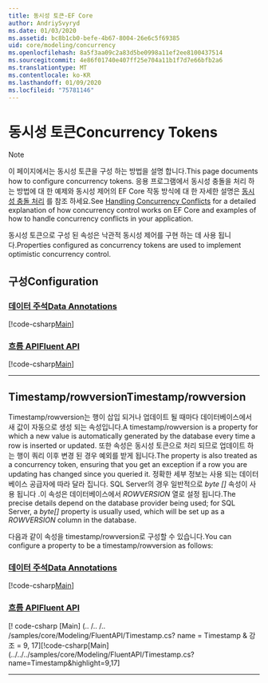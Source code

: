 ```yaml
---
title: 동시성 토큰-EF Core
author: AndriySvyryd
ms.date: 01/03/2020
ms.assetid: bc8b1cb0-befe-4b67-8004-26e6c5f69385
uid: core/modeling/concurrency
ms.openlocfilehash: 8a5f3aa09c2a83d5be0998a11ef2ee8100437514
ms.sourcegitcommit: 4e86f01740e407ff25e704a11b1f7d7e66bfb2a6
ms.translationtype: MT
ms.contentlocale: ko-KR
ms.lasthandoff: 01/09/2020
ms.locfileid: "75781146"
---
```

# <a name="concurrency-tokens"></a><span data-ttu-id="2948c-102">동시성 토큰</span><span class="sxs-lookup"><span data-stu-id="2948c-102">Concurrency Tokens</span></span>

> [!NOTE]
> <span data-ttu-id="2948c-103">이 페이지에서는 동시성 토큰을 구성 하는 방법을 설명 합니다.</span><span class="sxs-lookup"><span data-stu-id="2948c-103">This page documents how to configure concurrency tokens.</span></span> <span data-ttu-id="2948c-104">응용 프로그램에서 동시성 충돌을 처리 하는 방법에 대 한 예제와 동시성 제어의 EF Core 작동 방식에 대 한 자세한 설명은 [동시성 충돌 처리](../saving/concurrency.md) 를 참조 하세요.</span><span class="sxs-lookup"><span data-stu-id="2948c-104">See [Handling Concurrency Conflicts](../saving/concurrency.md) for a detailed explanation of how concurrency control works on EF Core and examples of how to handle concurrency conflicts in your application.</span></span>

<span data-ttu-id="2948c-105">동시성 토큰으로 구성 된 속성은 낙관적 동시성 제어를 구현 하는 데 사용 됩니다.</span><span class="sxs-lookup"><span data-stu-id="2948c-105">Properties configured as concurrency tokens are used to implement optimistic concurrency control.</span></span>

## <a name="configuration"></a><span data-ttu-id="2948c-106">구성</span><span class="sxs-lookup"><span data-stu-id="2948c-106">Configuration</span></span>

### <a name="data-annotationstabdata-annotations"></a>[<span data-ttu-id="2948c-107">데이터 주석</span><span class="sxs-lookup"><span data-stu-id="2948c-107">Data Annotations</span></span>](#tab/data-annotations)

[!code-csharp[Main](../../../samples/core/Modeling/DataAnnotations/Concurrency.cs?name=Concurrency&highlight=5)]

### <a name="fluent-apitabfluent-api"></a>[<span data-ttu-id="2948c-108">흐름 API</span><span class="sxs-lookup"><span data-stu-id="2948c-108">Fluent API</span></span>](#tab/fluent-api)

[!code-csharp[Main](../../../samples/core/Modeling/FluentAPI/Concurrency.cs?name=Concurrency&highlight=5)]

***

## <a name="timestamprowversion"></a><span data-ttu-id="2948c-109">Timestamp/rowversion</span><span class="sxs-lookup"><span data-stu-id="2948c-109">Timestamp/rowversion</span></span>

<span data-ttu-id="2948c-110">Timestamp/rowversion는 행이 삽입 되거나 업데이트 될 때마다 데이터베이스에서 새 값이 자동으로 생성 되는 속성입니다.</span><span class="sxs-lookup"><span data-stu-id="2948c-110">A timestamp/rowversion is a property for which a new value is automatically generated by the database every time a row is inserted or updated.</span></span> <span data-ttu-id="2948c-111">또한 속성은 동시성 토큰으로 처리 되므로 업데이트 하는 행이 쿼리 이후 변경 된 경우 예외를 받게 됩니다.</span><span class="sxs-lookup"><span data-stu-id="2948c-111">The property is also treated as a concurrency token, ensuring that you get an exception if a row you are updating has changed since you queried it.</span></span> <span data-ttu-id="2948c-112">정확한 세부 정보는 사용 되는 데이터베이스 공급자에 따라 달라 집니다. SQL Server의 경우 일반적으로 *byte []* 속성이 사용 됩니다 .이 속성은 데이터베이스에서 *ROWVERSION* 열로 설정 됩니다.</span><span class="sxs-lookup"><span data-stu-id="2948c-112">The precise details depend on the database provider being used; for SQL Server, a *byte[]* property is usually used, which will be set up as a *ROWVERSION* column in the database.</span></span>

<span data-ttu-id="2948c-113">다음과 같이 속성을 timestamp/rowversion로 구성할 수 있습니다.</span><span class="sxs-lookup"><span data-stu-id="2948c-113">You can configure a property to be a timestamp/rowversion as follows:</span></span>

### <a name="data-annotationstabdata-annotations"></a>[<span data-ttu-id="2948c-114">데이터 주석</span><span class="sxs-lookup"><span data-stu-id="2948c-114">Data Annotations</span></span>](#tab/data-annotations)

[!code-csharp[Main](../../../samples/core/Modeling/DataAnnotations/Timestamp.cs?name=Timestamp&highlight=7)]

### <a name="fluent-apitabfluent-api"></a>[<span data-ttu-id="2948c-115">흐름 API</span><span class="sxs-lookup"><span data-stu-id="2948c-115">Fluent API</span></span>](#tab/fluent-api)

<span data-ttu-id="2948c-116">[! code-csharp [Main] (.. /.. /.. /samples/core/Modeling/FluentAPI/Timestamp.cs? name = Timestamp & 강조 = 9, 17]</span><span class="sxs-lookup"><span data-stu-id="2948c-116">[!code-csharp[Main](../../../samples/core/Modeling/FluentAPI/Timestamp.cs?name=Timestamp&highlight=9,17]</span></span>

***

